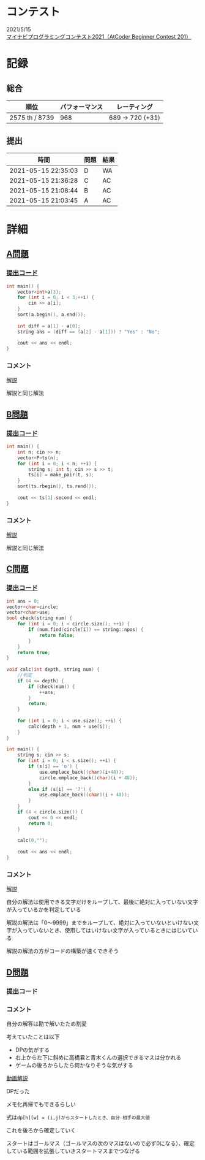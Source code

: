 # コンテスト
2021/5/15<br>
[マイナビプログラミングコンテスト2021（AtCoder Beginner Contest 201）](https://atcoder.jp/contests/abc201)

# 記録
## 総合
|  順位  |  パフォーマンス  | レーティング |
| ---- | ---- | ---- |
|  2575 th / 8739  | 968 | 689 → 720 (+31) |

## 提出
|  時間  |  問題  | 結果 |
| ---- | ---- | ---- |
| 2021-05-15 22:35:03 | D | WA |
| 2021-05-15 21:36:28 | C | AC |
| 2021-05-15 21:08:44 | B | AC |
| 2021-05-15 21:03:45 | A | AC |


# 詳細
## [A問題](https://atcoder.jp/contests/abc201/tasks/abc201_a)
### [提出コード](https://atcoder.jp/contests/abc201/submissions/22600692)
```c++
int main() {
	vector<int>a(3);
	for (int i = 0; i < 3;++i) {
		cin >> a[i];
	}
	sort(a.begin(), a.end());
 
	int diff = a[1] - a[0];
	string ans = (diff == (a[2] - a[1])) ? "Yes" : "No";
	
	cout << ans << endl;
}
```

### コメント
[解説](https://atcoder.jp/contests/abc201/editorial/1823)

解説と同じ解法


## [B問題](https://atcoder.jp/contests/abc201/editorial/1823)
### [提出コード](https://atcoder.jp/contests/abc201/submissions/22606808)
```c++
int main() {
	int n; cin >> n;
	vector<P>ts(n);
	for (int i = 0; i < n; ++i) {
		string s; int t; cin >> s >> t;
		ts[i] = make_pair(t, s);
	}
	sort(ts.rbegin(), ts.rend());
 
	cout << ts[1].second << endl;
}
```

### コメント
[解説](https://atcoder.jp/contests/abc201/editorial/1824)

解説と同じ解法


## [C問題](https://atcoder.jp/contests/abc201/tasks/abc201_c)
### [提出コード](https://atcoder.jp/contests/abc201/submissions/22618554)
```c++
int ans = 0;
vector<char>circle;
vector<char>use;
bool check(string num) {
	for (int i = 0; i < circle.size(); ++i) {
		if (num.find(circle[i]) == string::npos) {
			return false;
		}
	}
	return true;
}
 
void calc(int depth, string num) {
	//判定
	if (4 <= depth) {
		if (check(num)) {
			++ans;
		}
		return;
	}
 
	for (int i = 0; i < use.size(); ++i) {
		calc(depth + 1, num + use[i]);
	}
}
 
int main() {
	string s; cin >> s;
	for (int i = 0; i < s.size(); ++i) {
		if (s[i] == 'o') {
			use.emplace_back((char)(i+48));
			circle.emplace_back((char)(i + 48));
		}
		else if (s[i] == '?') {
			use.emplace_back((char)(i + 48));
		}
	}
	if (4 < circle.size()) {
		cout << 0 << endl;
		return 0;
	}
 
	calc(0,"");
 
	cout << ans << endl;
}
```

### コメント
[解説](https://atcoder.jp/contests/abc201/editorial/1825)

自分の解法は使用できる文字だけをループして、最後に絶対に入っていない文字が入っているかを判定している

解説の解法は「0～9999」までをループして、絶対に入っていないといけない文字が入っていないとき、使用してはいけない文字が入っているときにはじいている

解説の解法の方がコードの構築が速くできそう


## [D問題](https://atcoder.jp/contests/abc201/tasks/abc201_d)
### 提出コード

### コメント

自分の解答は勘で解いたため割愛

考えていたことは以下

* DPの気がする
* 右上から左下に斜めに高橋君と青木くんの選択できるマスは分かれる
* ゲームの後ろからしたら何かなりそうな気がする

[動画解説](https://www.youtube.com/watch?v=Wx6020jI4NM&t=1587s)

DPだった

メモ化再帰でもできるらしい

式は```dp[h][w] = (i,j)からスタートしたとき、自分-相手の最大値```

これを後ろから確定していく

スタートはゴールマス（ゴールマスの次のマスはないので必ず0になる）、確定している範囲を拡張していきスタートマスまでつなげる